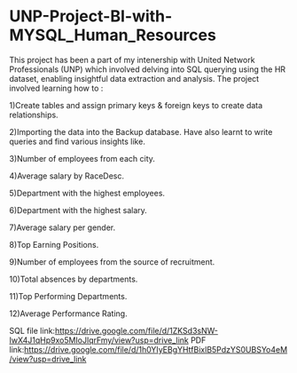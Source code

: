 # UNP-Project-BI-with-MYSQL_Human_Resources

This project has been a part of my intenership with United Network Professionals (UNP) which involved delving into SQL querying using the HR dataset, enabling insightful data extraction and analysis. The project involved learning how to :

1)Create tables and assign primary keys & foreign keys to create data relationships.

2)Importing the data into the Backup database. Have also learnt to write queries and find various insights like.

3)Number of employees from each city.

4)Average salary by RaceDesc.

5)Department with the highest employees.

6)Department with the highest salary.

7)Average salary per gender.

8)Top Earning Positions.

9)Number of employees from the source of recruitment.

10)Total absences by departments.

11)Top Performing Departments.

12)Average Performance Rating.

SQL file link:https://drive.google.com/file/d/1ZKSd3sNW-IwX4J1qHp9xo5MIoJlqrFmy/view?usp=drive_link
PDF link:https://drive.google.com/file/d/1h0YIyEBgYHtfBixlB5PdzYS0UBSYo4eM/view?usp=drive_link
